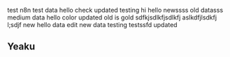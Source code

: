 test n8n
test data
hello
check
updated
testing
hi
hello
newssss
old datasss
medium data
hello color
updated
old is gold
sdfkjsdlkfjsdlkfj aslkdfjlsdkfj l;sdjf
new
hello
data
edit
new data
testing
testssfd
updated
## Yeaku
